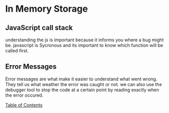 # In Memory Storage

## JavaScript call stack

understanding the js is important because it informs you where a bug might be. javascript is Sycronous and its important to know which function will be called first.

## Error Messages

Error messages are what make it easier to understand what went wrong. They tell us what weather the error was caught or not. we can also use the debugger tool to stop the code at a certain point by reading exactly when the error occured.

[Table of Contents](README.md)
